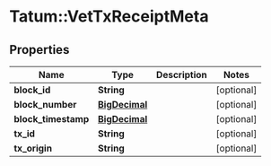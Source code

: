 # Tatum::VetTxReceiptMeta

## Properties
Name | Type | Description | Notes
------------ | ------------- | ------------- | -------------
**block_id** | **String** |  | [optional] 
**block_number** | [**BigDecimal**](BigDecimal.md) |  | [optional] 
**block_timestamp** | [**BigDecimal**](BigDecimal.md) |  | [optional] 
**tx_id** | **String** |  | [optional] 
**tx_origin** | **String** |  | [optional] 

